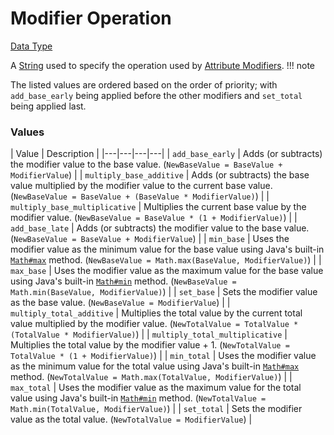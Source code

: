 # Modifier Operation
[Data Type](../data_types.md)

A [String](string.md) used to specify the operation used by [Attribute Modifiers](attribute_modifier.md).
!!! note
    
  The listed values are ordered based on the order of priority; with `add_base_early` being applied before the other modifiers and `set_total` being applied last.
### Values

 | Value | Description | 
|---|---|---|---|
 | `add_base_early` | Adds (or subtracts) the modifier value to the base value. (`NewBaseValue = BaseValue + ModifierValue`) | 
 | `multiply_base_additive` | Adds (or subtracts) the base value multiplied by the modifier value to the current base value. (`NewBaseValue = BaseValue + (BaseValue * ModifierValue)`) | 
 | `multiply_base_multiplicative` | Multiplies the current base value by the modifier value. (`NewBaseValue = BaseValue * (1 + ModifierValue)`) | 
 | `add_base_late` | Adds (or subtracts) the modifier value to the base value. (`NewBaseValue = BaseValue + ModifierValue`) | 
 | `min_base` | Uses the modifier value as the minimum value for the base value using Java's built-in [`Math#max`](https://docs.oracle.com/javase/8/docs/api/java/lang/Math.html#max-double-double-) method. (`NewBaseValue = Math.max(BaseValue, ModifierValue)`) | 
 | `max_base` | Uses the modifier value as the maximum value for the base value using Java's built-in [`Math#min`](https://docs.oracle.com/javase/8/docs/api/java/lang/Math.html#min-double-double-) method. (`NewBaseValue = Math.min(BaseValue, ModifierValue)`) | 
 | `set_base` | Sets the modifier value as the base value. (`NewBaseValue = ModifierValue`) | 
 | `multiply_total_additive` | Multiplies the total value by the current total value multiplied by the modifier value. (`NewTotalValue = TotalValue * (TotalValue * ModifierValue)`) | 
 | `multiply_total_multiplicative` | Multiplies the total value by the modifier value + 1. (`NewTotalValue = TotalValue * (1 + ModifierValue)`) | 
 | `min_total` | Uses the modifier value as the minimum value for the total value using Java's built-in [`Math#max`](https://docs.oracle.com/javase/8/docs/api/java/lang/Math.html#max-double-double-) method. (`NewTotalValue = Math.max(TotalValue, ModifierValue)`) | 
 | `max_total` | Uses the modifier value as the maximum value for the total value using Java's built-in [`Math#min`](https://docs.oracle.com/javase/8/docs/api/java/lang/Math.html#min-double-double-) method. (`NewTotalValue = Math.min(TotalValue, ModifierValue)`) | 
 | `set_total` | Sets the modifier value as the total value. (`NewTotalValue = ModifierValue`) | 

